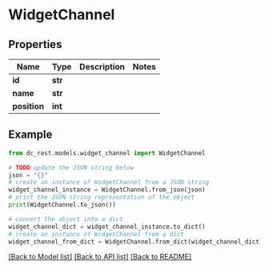 # WidgetChannel


## Properties

Name | Type | Description | Notes
------------ | ------------- | ------------- | -------------
**id** | **str** |  | 
**name** | **str** |  | 
**position** | **int** |  | 

## Example

```python
from dc_rest.models.widget_channel import WidgetChannel

# TODO update the JSON string below
json = "{}"
# create an instance of WidgetChannel from a JSON string
widget_channel_instance = WidgetChannel.from_json(json)
# print the JSON string representation of the object
print(WidgetChannel.to_json())

# convert the object into a dict
widget_channel_dict = widget_channel_instance.to_dict()
# create an instance of WidgetChannel from a dict
widget_channel_from_dict = WidgetChannel.from_dict(widget_channel_dict)
```
[[Back to Model list]](../README.md#documentation-for-models) [[Back to API list]](../README.md#documentation-for-api-endpoints) [[Back to README]](../README.md)


